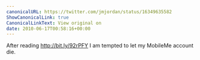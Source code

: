 ```yaml
---
canonicalURL: https://twitter.com/jmjordan/status/16349635582
ShowCanonicalLink: true
CanonicalLinkText: View original on
date: 2010-06-17T00:58:16+00:00
---
```

After reading http://bit.ly/92rPFY I am tempted to let my MobileMe account die.